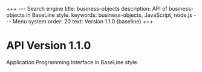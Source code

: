 +++
--- Search engine
title:        business-objects
description:  API of business-objects in BaseLine style.
keywords:     business-objects, JavaScript, node.js
--- Menu system
order:        20
text:         Version 1.1.0 (baseline)
+++

# API Version 1.1.0

Application Programming Interface in BaseLine style.
